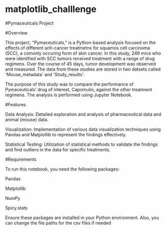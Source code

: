 # matplotlib_challlenge
 
#Pymaceuticals Project

#Overview

This project, "Pymaceuticals," is a Python-based analysis focused on the effects of different anti-cancer treatmetns for squamos cell carcinoma (SCC), a comonly occuring form of skin cancer. In this study, 249 mice who were identified with SCC tumors received treatment with a range of drug regimens. Over the course of 45 days, tumor development was observed and measured. The data from these studies are stored in two datsets called 'Mouse_metadata' and 'Study_results'.

 The purpose of this study was to compare the performance of Pymaceuticals’ drug of interest, Capomulin, against the other treatment regimens. The analysis is performed using Jupyter Notebook.

#Features

Data Analysis: Detailed exploration and analysis of pharmaceutical data and animal (mouse) data.

Visualization: Implementation of various data visualization techniques using Pandas and Matplotlib to represent the findings effectively.

Statistical Testing: Utilization of statistical methods to validate the findings and find outliers in the data for specific treatments.

#Requirements

To run this notebook, you need the following packages:


Pandas

Matplotlib

NumPy

Spicy.stats


Ensure these packages are installed in your Python environment. Also, you can change the file paths for the csv files if needed
